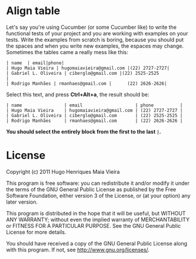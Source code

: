# Align table

Let's say you're using Cucumber (or some Cucumber like) to write the functional
tests of your project and you are working with examples on your tests.
Write the examples from scratch is boring, because you should put the spaces and
when you write new examples, the espaces may change. Sometimes the tables came a
really mess like this:

    | name  | email|phone|
    | Hugo Maia Vieira | hugomaiavieira@gmail.com |(22) 2727-2727|
    | Gabriel L. Oliveira | ciberglo@gmail.com |(22) 2525-2525            |
    | Rodrigo Manhães | rmanhaes@gmail.com |      (22) 2626-2626|

Select this text, and press **Ctrl+Alt+a**, the result should be:

    | name                | email                    | phone          |
    | Hugo Maia Vieira    | hugomaiavieira@gmail.com | (22) 2727-2727 |
    | Gabriel L. Oliveira | ciberglo@gmail.com       | (22) 2525-2525 |
    | Rodrigo Manhães     | rmanhaes@gmail.com       | (22) 2626-2626 |

**You should select the entirely block from the first to the last `|`.**

# License

Copyright (c) 2011 Hugo Henriques Maia Vieira

This program is free software: you can redistribute it and/or modify
it under the terms of the GNU General Public License as published by
the Free Software Foundation, either version 3 of the License, or
(at your option) any later version.

This program is distributed in the hope that it will be useful,
but WITHOUT ANY WARRANTY; without even the implied warranty of
MERCHANTABILITY or FITNESS FOR A PARTICULAR PURPOSE.  See the
GNU General Public License for more details.

You should have received a copy of the GNU General Public License
along with this program.  If not, see <http://www.gnu.org/licenses/>.

